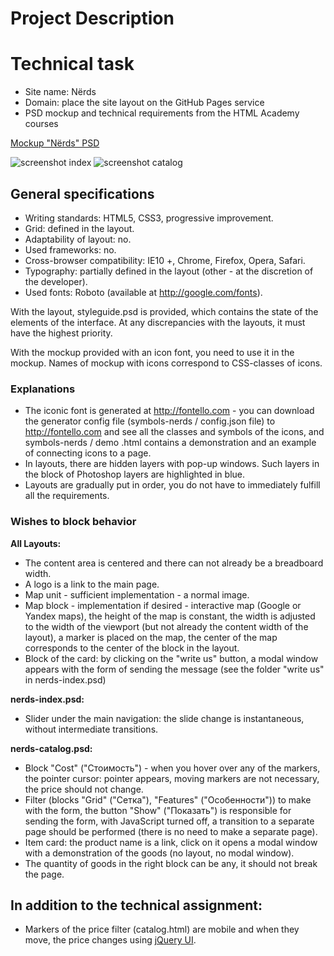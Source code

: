 # Project Description

# Technical task
+ Site name: Nёrds
+ Domain: place the site layout on the GitHub Pages service
+ PSD mockup and technical requirements from the HTML Academy courses

[Mockup "Nёrds" PSD](https://drive.google.com/file/d/0B_FuLrEepxSsbkZvTXhsYTIyM3c/view?usp=sharing)

![screenshot index](https://cloud.githubusercontent.com/assets/19373990/25434851/a29e1780-2a96-11e7-831f-5e93f9d0aedb.jpg)
![screenshot catalog](https://cloud.githubusercontent.com/assets/19373990/25434850/a28579f0-2a96-11e7-9b34-67460bab6bbf.jpg)

## General specifications
+ Writing standards: HTML5, CSS3, progressive improvement.
+ Grid: defined in the layout.
+ Adaptability of layout: no.
+ Used frameworks: no.
+ Cross-browser compatibility: IE10 +, Chrome, Firefox, Opera, Safari.
+ Typography: partially defined in the layout (other - at the discretion of the developer).
+ Used fonts: Roboto (available at http://google.com/fonts).

With the layout, styleguide.psd is provided, which contains the state of the elements of the interface. At any discrepancies with the layouts, it must have the highest priority.

With the mockup provided with an icon font, you need to use it in the mockup. Names of mockup with icons correspond to CSS-classes of icons.

### Explanations
+ The iconic font is generated at http://fontello.com - you can download the generator config file (symbols-nerds / config.json file) to http://fontello.com and see all the classes and symbols of the icons, and symbols-nerds / demo .html contains a demonstration and an example of connecting icons to a page.
+ In layouts, there are hidden layers with pop-up windows. Such layers in the block of Photoshop layers are highlighted in blue.
+ Layouts are gradually put in order, you do not have to immediately fulfill all the requirements.

### Wishes to block behavior
**All Layouts:**
+ The content area is centered and there can not already be a breadboard width.
+ A logo is a link to the main page.
+ Map unit - sufficient implementation - a normal image.
+ Map block - implementation if desired - interactive map (Google or Yandex maps), the height of the map is constant, the width is adjusted to the width of the viewport (but not already the content width of the layout), a marker is placed on the map, the center of the map corresponds to the center of the block in the layout.
+ Block of the card: by clicking on the "write us" button, a modal window appears with the form of sending the message (see the folder "write us" in nerds-index.psd)

**nerds-index.psd:**
+ Slider under the main navigation: the slide change is instantaneous, without intermediate transitions.

**nerds-catalog.psd:**
+ Block "Cost" ("Стоимость") - when you hover over any of the markers, the pointer cursor: pointer appears, moving markers are not necessary, the price should not change.
+ Filter (blocks "Grid" ("Сетка"), "Features" ("Особенности")) to make with the form, the button "Show" ("Показать") is responsible for sending the form, with JavaScript turned off, a transition to a separate page should be performed (there is no need to make a separate page).
+ Item card: the product name is a link, click on it opens a modal window with a demonstration of the goods (no layout, no modal window).
+ The quantity of goods in the right block can be any, it should not break the page.

## In addition to the technical assignment:
+ Markers of the price filter (catalog.html) are mobile and when they move, the price changes using [jQuery UI](http://jqueryui.com).
